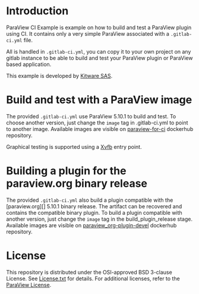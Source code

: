 Introduction
============
ParaView CI Example is example on how to build and test a ParaView plugin using CI.
It contains only a very simple ParaView associated with a `.gitlab-ci.yml` file.

All is handled in `.gitlab-ci.yml`, you can copy it to your own project
on any gitlab instance to be able to build and test your ParaView plugin
or ParaView based application.

This example is developed by [Kitware SAS][].

[Kitware SAS]: https://www.kitware.eu

Build and test with a ParaView image
====================================
The provided `.gitlab-ci.yml` use ParaView 5.10.1 to build and test.
To choose another version, just change the `image` tag in .gitlab-ci.yml to point to another image.
Available images are visible on [paraview-for-ci][] dockerhub repository.

Graphical testing is supported using a [Xvfb][] entry point.

[paraview-for-ci]: https://hub.docker.com/r/kitware/paraview-for-ci
[Xvfb]: https://en.wikipedia.org/wiki/Xvfb

Building a plugin for the paraview.org binary release
=====================================================
The provided `.gitlab-ci.yml` also build a plugin compatible with the [paraview.org][] 5.10.1 binary release.
The artifact can be recovered and contains the compatible binary plugin.
To build a plugin compatible with another version, just change the `image` tag in the build_plugin_release stage.
Available images are visible on [paraview_org-plugin-devel][] dockerhub repository.

[paraview_org-plugin-devel]: https://hub.docker.com/r/kitware/paraview_org-plugin-devel/tags

License
=======

This repository is distributed under the OSI-approved BSD 3-clause License.
See [License.txt][] for details. For additional licenses, refer to the
[ParaView License][].

[License.txt]: License.txt
[ParaView License]: http://www.paraview.org/paraview-license/
